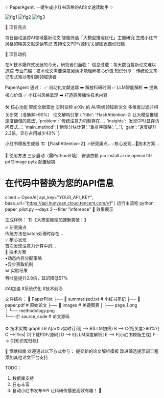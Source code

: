 ✨ PaperAgent: 一键生成小红书风格的AI论文速读助手 ✨

![fig1](https://img.shields.io/badge/python-3.9+-blue.svg)
![fig2](https://img.shields.io/badge/arXiv-API-red)
![fig3](https://img.shields.io/badge/LLM-HunyuanTurbo-green)

🚀 项目亮点

每日自动追踪AI领域最新论文
智能筛选「大模型推理优化」主题研究
生成小红书风格的精美文献速读笔记
支持论文PDF/源码/关键图表自动归档

🌟 项目动机

在AI技术爆炸式发展的今天，研究者们面临：
信息过载：每天数百篇新论文难以追踪
专业门槛：技术论文需要深度阅读才能理解核心价值
知识分享：传统论文笔记形式难以吸引跨领域读者

PaperAgent 通过：
✅ 自动化文献追踪 ➡️ 解放科研时间
✅ LLM智能解析 ➡️ 提炼核心价值
✅ 小红书风格呈现 ➡️ 打造高传播性技术内容


🛠️ 核心功能
智能文献雷达
实时监控 arXiv 的 AI/系统领域新论文
多维度过滤非相关研究（准确率>90%）
论文解构引擎
{
  'title': 'FlashAttention-2: 让大模型推理速度翻倍的魔法',
  'problem': '传统注意力机制存在...',
  'insights': '发现GPU显存访问模式...',
  'main_method': ['新型分块计算', '重排序策略', '...'],
  'gain': '速度提升2.3倍，显存占用减少40%'
}

小红书模板生成器
🏗【FlashAttention-2】🔥研究痛点...💡核心发现...🚀技术方案...

📖 使用方法
三步启动（需Python环境）
安装依赖
pip install arxiv openai fitz pdf2image pytz
配置秘钥
# 在代码中替换为您的API信息
client = OpenAI(
    api_key="YOUR_API_KEY",
    base_url="https://api.hunyuan.cloud.tencent.com/v1"
)
运行主流程
python paper_pilot.py --days 3 --filter "inference"
🎯 效果展示

生成样例：
🏗【大模型推理加速新突破！】  
🔥 研究痛点  
传统方法在batch处理时存在...  
💡 核心发现  
首次发现注意力计算中的...  
🚀 技术方案  
▪️动态内存分配策略  
▪️异步预取机制  
📊 实验结果  
吞吐量提升2.8倍，延迟降低57%  

#AI加速 #系统优化 #技术前沿

文件结构：
📂 PaperPilot
├── 📄 summarized.txt        # 小红书笔记
├── 📜 paper.pdf            # 原始论文
├── 📂 images               # 关键图表
│   ├── page_1.png         
│   └── methodology.png    
└── 📦 source_code          # 论文源码

⚙️ 技术架构
graph LR
A[arXiv实时订阅] --> B(LLM初筛)
B --> C{相关度>90%?}
C -->|Yes| D[下载PDF/源码]
D --> E[LLM深度解析]
E --> F[小红书模板生成]
F --> G[知识库归档]

🌈 贡献指南
欢迎通过以下方式参与：
提交新的论文解析模板
改进筛选提示词工程
添加其他论文平台支持

TODO：
1. 数据库支持
2. 日志丰富
3. 自动小红书发布API
让科研传播更高效有趣！ 🚀
